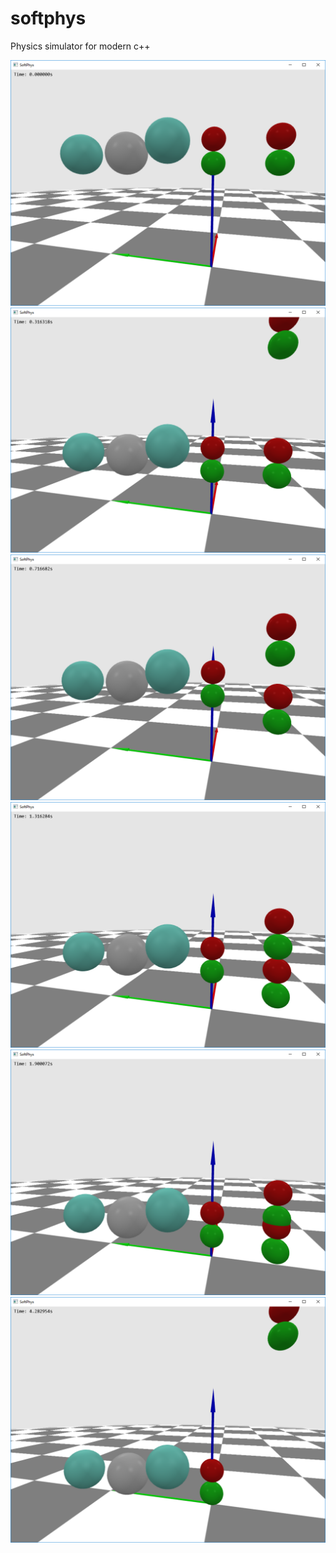 # softphys
Physics simulator for modern c++

![](figs/sample1.png)
![](figs/sample2.png)
![](figs/sample3.png)
![](figs/sample4.png)
![](figs/sample5.png)
![](figs/sample6.png)
